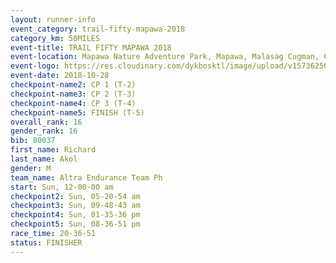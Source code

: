 ```yaml
---
layout: runner-info 
event_category: trail-fifty-mapawa-2018 
category_km: 50MILES 
event-title: TRAIL FIFTY MAPAWA 2018 
event-location: Mapawa Nature Adventure Park, Mapawa, Malasag Cugman, Cagayan de Oro 
event-logo: https://res.cloudinary.com/dykbosktl/image/upload/v1573625080/Logo/mapawa_ws6qg3.jpg  
event-date: 2018-10-28 
checkpoint-name2: CP 1 (T-2) 
checkpoint-name3: CP 2 (T-3) 
checkpoint-name4: CP 3 (T-4) 
checkpoint-name5: FINISH (T-5) 
overall_rank: 16
gender_rank: 16
bib: 80037
first_name: Richard
last_name: Akol
gender: M
team_name: Altra Endurance Team Ph
start: Sun, 12-00-00 am
checkpoint2: Sun, 05-20-54 am
checkpoint3: Sun, 09-48-43 am
checkpoint4: Sun, 01-35-36 pm
checkpoint5: Sun, 08-36-51 pm
race_time: 20-36-51
status: FINISHER
---
```

